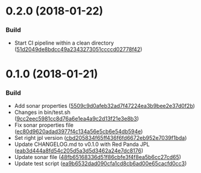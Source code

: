 <a name="0.2.0"></a>
# 0.2.0 (2018-01-22)


### Build

* Start CI pipeline within a clean directory ([51d2049de8bdcc49a2343273051ccccd02778f42](https://github.com/red-panda-ci/red-panda-ci-symfony/commit/51d2049de8bdcc49a2343273051ccccd02778f42))



<a name="0.1.0"></a>
# 0.1.0 (2018-01-21)


### Build

* Add sonar properties ([5509c9d0afeb32ad7f47224ea3b9bee2e37d0f2b](https://github.com/red-panda-ci/red-panda-ci-symfony/commit/5509c9d0afeb32ad7f47224ea3b9bee2e37d0f2b))
* Changes in bin/test.sh ([9cc2eec5981cc8d76a6e1ea4a9c2d13f21e3e8b3](https://github.com/red-panda-ci/red-panda-ci-symfony/commit/9cc2eec5981cc8d76a6e1ea4a9c2d13f21e3e8b3))
* Fix sonar properties file ([ec80d9620adad3977f4c134a56e5cb6e54db594e](https://github.com/red-panda-ci/red-panda-ci-symfony/commit/ec80d9620adad3977f4c134a56e5cb6e54db594e))
* Set right jpl version ([cbd205834f65ff436f6fd6672eb952e7039f1bda](https://github.com/red-panda-ci/red-panda-ci-symfony/commit/cbd205834f65ff436f6fd6672eb952e7039f1bda))
* Update CHANGELOG.md to v0.1.0 with Red Panda JPL ([eab3d444a8fd54c205d5a3d5d3462a24e7dc8176](https://github.com/red-panda-ci/red-panda-ci-symfony/commit/eab3d444a8fd54c205d5a3d5d3462a24e7dc8176))
* Update sonar file ([48fb65168336d51f86cbfe3f4f8ea5b6cc27cd65](https://github.com/red-panda-ci/red-panda-ci-symfony/commit/48fb65168336d51f86cbfe3f4f8ea5b6cc27cd65))
* Update test script ([ea9b6532dad090cfa1cd8cb6ad00e65cacfd0cc3](https://github.com/red-panda-ci/red-panda-ci-symfony/commit/ea9b6532dad090cfa1cd8cb6ad00e65cacfd0cc3))



